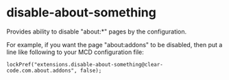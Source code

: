 disable-about-something
=======================

Provides ability to disable "about:*" pages by the configuration.

For example, if you want the page "about:addons" to be disabled, then put a line like following to your MCD configuration file:

    lockPref("extensions.disable-about-something@clear-code.com.about.addons", false);

